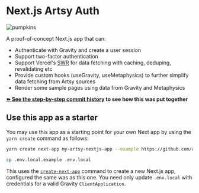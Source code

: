 
# Next.js Artsy Auth

<img style="max-height: 400px" alt="pumpkins" src="https://user-images.githubusercontent.com/140521/89754650-c43f4e00-daaa-11ea-8e3c-a7dd745ce587.png">

A proof-of-concept Next.js app that can:

- Authenticate with Gravity and create a user session
- Support two-factor authentication
- Support Vercel's [SWR](https://swr.vercel.app) for data fetching with caching, deduping, revalidating etc
- Provide custom hooks (useGravity, useMetaphysics) to further simplify data fetching from Artsy sources
- Render some sample pages using data from Gravity and Metaphysics

**[➽ See the step-by-step commit history](https://github.com/anandaroop/nextjs-artsy-auth/commits/master) to see how this was put together**

## Use this app as a starter

You may use this app as a starting point for your own Next app by using the `yarn create` command as follows:

```sh
yarn create next-app my-artsy-nextjs-app --example https://github.com/anandaroop/nextjs-artsy-auth

cp .env.local.example .env.local
```

This uses the [`create-next-app`](https://github.com/vercel/next.js/tree/canary/packages/create-next-app) command to create a new Next.js app, configured the same was as this one. You need only update `.env.local` with credentials for a valid Gravity `ClientApplication`.
